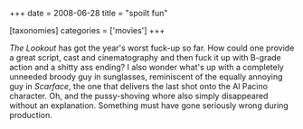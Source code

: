 +++
date = 2008-06-28
title = "spoilt fun"

[taxonomies]
categories = ['movies']
+++

*The Lookout* has got the year\'s worst fuck-up so far. How could one
provide a great script, cast and cinematography and then fuck it up with
B-grade action and a shitty ass ending? I also wonder what\'s up with a
completely unneeded broody guy in sunglasses, reminiscent of the equally
annoying guy in *Scarface*, the one that delivers the last shot onto the
Al Pacino character. Oh, and the pussy-shoving whore also simply
disappeared without an explanation. Something must have gone seriously
wrong during production.
